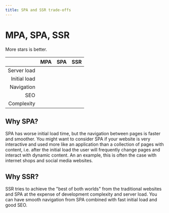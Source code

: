 ```yaml
---
title: SPA and SSR trade-offs
---
```


<script setup>
	import ProjectsPage from "../components/ProjectsPage.vue";
	import ProjectsPage_Projects from "../components/ProjectPage_Projects.vue"
	import Stars from "../components/Stars.vue";
</script>

# MPA, SPA, SSR

More stars is better.

| |MPA|SPA|SSR|
|---:|:---:|:---:|:---:|
|Server load|<Stars :full="2" :max="3" />|<Stars :full="3" :max="3" />|<Stars :full="1" :max="3" />|
|Initial load|<Stars :full="3" :max="3" />|<Stars :full="1" :max="3" />|<Stars :full="2" :max="3" />|
|Navigation|<Stars :full="1" :max="3" />|<Stars :full="3" :max="3" />|<Stars :full="3" :max="3" />|
|SEO|<Stars :full="3" :max="3" />|<Stars :full="1" :max="3" />|<Stars :full="2" :max="3" />|
|Complexity|<Stars :full="3" :max="3" />|<Stars :full="2" :max="3" />|<Stars :full="1" :max="3" />|

## Why SPA?

SPA has worse initial load time, but the navigation between pages is faster and smoother. You might want to consider SPA if your website is very interactive and used more like an application than a collection of pages with content, i.e. after the initial load the user will frequently change pages and interact with dynamic content. An an example, this is often the case with internet shops and social media websites.

## Why SSR?

SSR tries to achieve the "best of both worlds" from the traditional websites and SPA at the expense of development complexity and server load. You can have smooth navigation from SPA combined with fast initial load and good SEO.